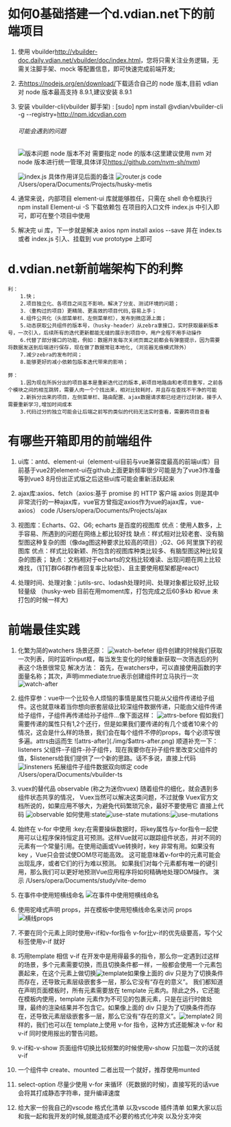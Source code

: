 # 如何0基础搭建一个d.vdian.net下的前端项目

1. 使用 vbuilder<http://vbuilder-doc.daily.vdian.net/vbuilder/doc/index.html>，您将只需关注业务逻辑，无需关注脚手架、mock 等配置信息，即可快速完成前端开发;
2. 去<https://nodejs.org/en/download/>下载适合自己的 node 版本,目前 vdian 对 node 版本最高支持 8.9.1,建议安装 8.9.1
3. 安装 vbuilder-cli(vbuilder 脚手架) : [sudo] npm install @vdian/vbuilder-cli -g --registry=<http://npm.idcvdian.com>

    ###### 可能会遇到的问题

    ![版本问题](./img/node-v.png)
    node 版本不对 需要指定 node 的版本(这里建议使用 nvm 对 node 版本进行统一管理,具体详见<https://github.com/nvm-sh/nvm>)

    <!-- ![选择适合自己的项目版本](./img/版本选择.png)
    (1)、![带mock、build构建完成的vue](./img/带mock、build文件.png)这个版本基本不用可以忽略 -->
    <!-- (2)、![typescript-vue](./img/typescript-vue.png) 多了 tsconfig.json(ts 输出规范配置文件) 主入口文件由 index.js 变成 index.ts -->
    <!-- (3)、![普通的vue](img/普通的vue.png) 里面集成了 vuex vue-router 等依赖，开箱即用 -->
    ![index.js](img/inde-js.png) 具体作用详见后面的备注
    ![router.js](img/router-js.png)
    code /Users/opera/Documents/Projects/husky-metis

4. 通常来说，内部项目 element-ui 库就能够胜任，只需在 shell 命令框执行 npm install Element-ui -S 下载依赖包 在项目的入口文件  index.js 中引入即可，即可在整个项目中使用
5. 解决完 ui 库，下一步就是解决 axios npm install axios --save 并在 index.ts 或者 index.js 引入、挂载到 vue prototype 上即可

# d.vdian.net新前端架构下的利弊

    利：
        1.快；
        2.项目独立化、各项目之间互不影响，解决了分支、测试环境的问题；
        3.（重构过的项目）更精简、更高效的项目代码,容易上手；
        4.组件公共化（头部菜单栏、左侧菜单栏），发布到微店源上面；
        5.动态获取公共组件的版本号，（husky-header）从zebra拿接口，实时获取最新版本号，一次引入，后续所有的迭代更新都能无缝的展示到项目中，用户全程不用手动操作
        6.代替了部分接口的功能，例如：数据开发每次关闭页面之前都会有弹窗提示，因为需要将数据发送到后端进行保存，现在做了数据常驻本地化,（浏览器无痕模式除外）
        7.减少zebra的发布时间；
        8.能够更好的减小依赖包版本迭代带来的影响；

    弊：
        1.因为现在所拆分出的项目基本是重新迭代过的版本,新项目地路由和老项目重写，之前各个模块之间的相互跳转，需要人肉一个个找出来，相对比较耗时，并且存在查找不干净的可能
        2.新拆分出来的项目，左侧菜单栏、路由配置、ajax数据请求都已经进行过封装，接手人需要重新学习,增加时间成本
        3.代码过分的独立可能会让后端之前写的类似的代码无法实时查看，需要跨项目查看

# 有哪些开箱即用的前端组件

1. ui库：antd、element-ui（element-ui目前与vue兼容度最高的前端ui库）目前基于vue2的element-ui在github上面更新频率很少可能是为了vue3作准备 等到vue3 8月份出正式版之后这些ui库可能会重新活跃起来

2. ajax库:axios、fetch（axios:基于 promise 的 HTTP 客户端 axios 则是其中非常流行的一种ajax库，vue官方曾指定axios作为vue的ajax库，vue-axios）
   code /Users/opera/Documents/Projects/ajax

3. 视图库：Echarts、G2、G6; echarts 是百度的视图库
优点：使用人数多，上手容易、所遇到的问题在网络上都比较好找
缺点：样式相对比较老套、没有脑型图这种复杂的图（像dag图这种要求比较高的项目）;G2、G6 阿里旗下的视图库 优点：样式比较新颖、所包含的视图库种类比较多、有脑型图这种比较复杂的图表； 缺点：文档相对于echarts的文档比较难读、出现问题在网上比较难找，（钉钉群G6群作者回复率比较低）、且主要使用框架都是react）

4. 处理时间、处理对象：jutils-src、lodash处理时间、处理对象都比较好,比较轻量级 （husky-web 目前在用moment库，打包完成之后60多kb 和vue 未打包的时候一样大)

# 前端最佳实践
1. 化繁为简的watchers
    场景还原：
    ![watch-befeter](./img/watch-before.png)
    组件创建的时候我们获取一次列表，同时监听input框，每当发生变化的时候重新获取一次筛选后的列表这个场景很常见
    解决方法：
    首先，在watchers中，可以直接使用函数的字面量名称；其次，声明immediate:true表示创建组件时立马执行一次
    ![watch-after](./img/watch-after.png)
2. 组件穿参：vue中一个比较令人烦恼的事情是属性只能从父组件传递给子组件。这也就意味着当你想向嵌套层级比较深组件数据传递，只能由父组件传递给子组件，子组件再传递给孙子组件...像下面这样：
    ![attrs-before](./img/$attrs-before.png)
    假如我们需要传递的属性只有1,2个还行，但是如果我们要传递的有几个或者10来个的情况，这会是什么样的场景，我们会在每个组件不停的props，每个必须写很多遍。attrs由运而生
    ![attrs-after](./img/$attrs-after.png)
    顺道补充一下：listeners
    父组件-子组件-孙子组件，现在我要你在孙子组件里改变父组件的值，$listeners给我们提供了一个新的思路。话不多说，直接上代码
    ![linsteners](img/listeners.png)
    拓展组件子组件数据双向绑定 code /Users/opera/Documents/vbuilder-ts
3. vuex的替代品 observable (称之为迷你vuex) 随着组件的细化，就会遇到多组件状态共享的情况， Vuex当然可以解决这类问题，不过就像 Vuex官方文档所说的，如果应用不够大，为避免代码繁琐冗余，最好不要使用它 直接上代码
![observable](./img/observable.png)
如何使用:state![use-state](./img/use-state.png)
       mutations:![use-mutations](./img/use-mutations.png)
4. 始终在 v-for 中使用 :key;在需要操纵数据时，将key属性与v-for指令一起使用可以让程序保持恒定且可预测。这样Vue就可以跟踪组件状态，并对不同的元素有一个常量引用。在使用动画或Vue转换时，key 非常有用。如果没有key ，Vue只会尝试使DOM尽可能高效。 这可能意味着v-for中的元素可能会出现乱序，或者它们的行为难以预测。 如果我们对每个元素都有唯一的键引用，那么我们可以更好地预测Vue应用程序将如何精确地处理DOM操作。
    演示 /Users/opera/Documents/study/vite-demo
5. 在事件中使用短横线命名 ![在事件中使用短横线命名](./img/hengxian.png)
6. 使用驼峰式声明 props，并在模板中使用短横线命名来访问 props![横线props](./img/hengxianprops.png)
7. 不要在同个元素上同时使用v-if和v-for指令 v-for比v-if的优先级要高，写个父标签使用v-if 就好
8. 巧用template 相信 v-if 在开发中是用得最多的指令，那么你一定遇到过这样的场景，多个元素需要切换，而且切换条件都一样，一般都会使用一个元素包裹起来，在这个元素上做切换![template](img/template1.png)如果像上面的 div 只是为了切换条件而存在，还导致元素层级嵌套多一层，那么它没有“存在的意义”。
我们都知道在声明页面模板时，所有元素需要放在  template 元素内。除此之外，它还能在模板内使用，template 元素作为不可见的包裹元素，只是在运行时做处理，最终的渲染结果并不包含它。如果像上面的 div 只是为了切换条件而存在，还导致元素层级嵌套多一层，那么它没有“存在的意义”。![template2](img/template2.png) 同样的，我们也可以在 template上使用 v-for 指令，这种方式还能解决 v-for 和 v-if 同时使用报出的警告问题。

9. v-if和-v-show 页面组件切换比较频繁的时候使用v-show 只加载一次的话就v-if
10.  一个组件中 create、mounted 二者出现一个就好，推荐使用munted 
11.   select-option 尽量少使用 v-for 来循环（死数据的时候)，直接写死的话vue 会将其打成静态字符串，提升编译速度 
12.  给大家一份我自己的vscode 格式化清单 以及vscode 插件清单 如果大家以后和我一起和我开发的时候,就能造成不必要的格式化冲突 以及分支冲突
